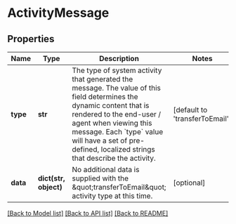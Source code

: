 # ActivityMessage

## Properties
Name | Type | Description | Notes
------------ | ------------- | ------------- | -------------
**type** | **str** | The type of system activity that generated the message. The value of this field determines the dynamic content that is rendered to the end-user / agent when viewing this message. Each &#x60;type&#x60; value will have a set of pre-defined, localized strings that describe the activity. | [default to 'transferToEmail']
**data** | **dict(str, object)** | No additional data is supplied with the \&quot;transferToEmail\&quot; activity type at this time. | [optional] 

[[Back to Model list]](../README.md#documentation-for-models) [[Back to API list]](../README.md#documentation-for-api-endpoints) [[Back to README]](../README.md)



